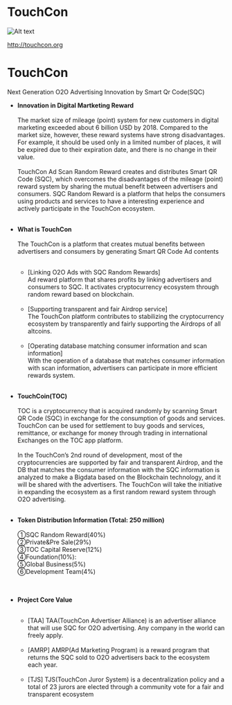# TouchCon
![Alt text](http://touchcon.io/images/front/symbol_toc.png)

<http://touchcon.org>
# TouchCon
Next Generation O2O Advertising Innovation by Smart Qr Code(SQC)

* **Innovation in Digital Martketing Reward**</br></br>
The market size of mileage (point) system for new customers in digital marketing exceeded about 6 billion USD by 2018. Compared to the market size, however, these reward systems have strong disadvantages. For example, it should be used only in a limited number of places, it will be expired due to their expiration date, and there is no change in their value.</br></br>
TouchCon Ad Scan Random Reward creates and distributes Smart QR Code (SQC), which overcomes the disadvantages of the mileage (point) reward system by sharing the mutual benefit between advertisers and consumers. SQC Random Reward is a platform that helps the consumers using products and services to have a interesting experience and actively participate in the TouchCon ecosystem.</br></br>



  
* **What is TouchCon**<br/><br/>
The TouchCon is a platform that creates mutual benefits between advertisers and consumers by generating Smart QR Code Ad contents<br/><br/>
  * [Linking O2O Ads with SQC Random Rewards]<br/>
  Ad reward platform that shares profits by linking advertisers and consumers to SQC. It activates cryptocurrency ecosystem through random reward based on blockchain.<br/><br/>
  * [Supporting transparent and fair Airdrop service]<br/>
The TouchCon platform contributes to stabilizing the cryptocurrency ecosystem by transparently and fairly supporting the Airdrops of all altcoins.<br/><br/>
  * [Operating database matching consumer information and scan information]<br/>
With the operation of a database that matches consumer information with scan information, advertisers can participate in more efficient rewards system.</br></br>


* **TouchCoin(TOC)**</br></br>
TOC is a cryptocurrency that is acquired randomly by scanning Smart QR Code (SQC) in exchange for the consumption of goods and services. TouchCon can be used for settlement to buy goods and services, remittance, or exchange for money through trading in international Exchanges on the TOC app platform.</br></br>In the TouchCon’s 2nd round of development, most of the cryptocurrencies are supported by fair and transparent Airdrop, and the DB that matches the consumer information with the SQC information is analyzed to make a Bigdata based on the Blockchain technology, and it will be shared with the advertisers. The TouchCon will take the initiative in expanding the ecosystem as a first random reward system through O2O advertising.</br></br>



* **Token Distribution Information (Total: 250 million)**</br></br>
①SQC Random Reward(40%)</br>
②Private&Pre Sale(29%)</br> 
③TOC Capital Reserve(12%)</br>
④Foundation(10%):</br>
⑤Global Business(5%)</br>
⑥Development Team(4%)</br></br></br>

* **Project Core Value**</br></br>
  * [TAA]  TAA(TouchCon Advertiser Alliance) is an advertiser alliance that will use SQC for O2O advertising. Any company in the world can freely apply.</br></br>
  * [AMRP]  AMRP(Ad Marketing Program) is a reward program that returns the SQC sold to O2O advertisers back to the ecosystem each year.</br></br>
  * [TJS]  TJS(TouchCon Juror System) is a decentralization policy and a total of 23 jurors are elected through a community vote for a fair and transparent ecosystem</br></br>
